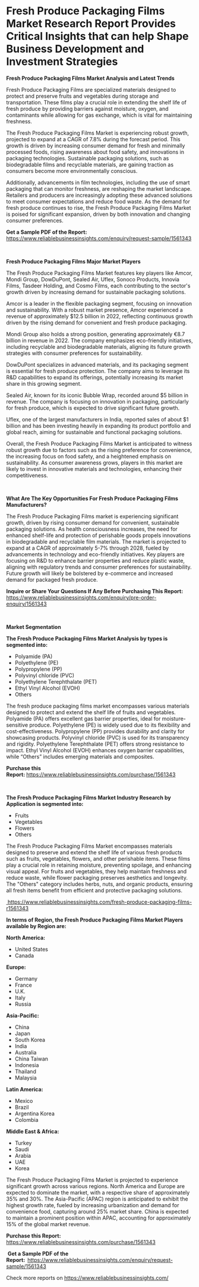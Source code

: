 <p><h1>Fresh Produce Packaging Films Market Research Report Provides Critical Insights that can help Shape Business Development and Investment Strategies</h1></p><p><strong>Fresh Produce Packaging Films Market Analysis and Latest Trends</strong></p>
<p><p>Fresh Produce Packaging Films are specialized materials designed to protect and preserve fruits and vegetables during storage and transportation. These films play a crucial role in extending the shelf life of fresh produce by providing barriers against moisture, oxygen, and contaminants while allowing for gas exchange, which is vital for maintaining freshness.</p><p>The Fresh Produce Packaging Films Market is experiencing robust growth, projected to expand at a CAGR of 7.8% during the forecast period. This growth is driven by increasing consumer demand for fresh and minimally processed foods, rising awareness about food safety, and innovations in packaging technologies. Sustainable packaging solutions, such as biodegradable films and recyclable materials, are gaining traction as consumers become more environmentally conscious.</p><p>Additionally, advancements in film technologies, including the use of smart packaging that can monitor freshness, are reshaping the market landscape. Retailers and producers are increasingly adopting these advanced solutions to meet consumer expectations and reduce food waste. As the demand for fresh produce continues to rise, the Fresh Produce Packaging Films Market is poised for significant expansion, driven by both innovation and changing consumer preferences.</p></p>
<p><strong>Get a Sample PDF of the Report:&nbsp;</strong> <a href="https://www.reliablebusinessinsights.com/enquiry/request-sample/1561343?utm_campaign=2199&utm_medium=2&utm_source=Github&utm_content=ia&utm_term=01022025&utm_id=fresh-produce-packaging-films">https://www.reliablebusinessinsights.com/enquiry/request-sample/1561343</a></p>
<p>&nbsp;</p>
<p><strong>Fresh Produce Packaging Films Major Market Players</strong></p>
<p><p>The Fresh Produce Packaging Films Market features key players like Amcor, Mondi Group, DowDuPont, Sealed Air, Uflex, Sonoco Products, Innovia Films, Tasdeer Holding, and Cosmo Films, each contributing to the sector's growth driven by increasing demand for sustainable packaging solutions.</p><p>Amcor is a leader in the flexible packaging segment, focusing on innovation and sustainability. With a robust market presence, Amcor experienced a revenue of approximately $12.5 billion in 2022, reflecting continuous growth driven by the rising demand for convenient and fresh produce packaging.</p><p>Mondi Group also holds a strong position, generating approximately €8.7 billion in revenue in 2022. The company emphasizes eco-friendly initiatives, including recyclable and biodegradable materials, aligning its future growth strategies with consumer preferences for sustainability.</p><p>DowDuPont specializes in advanced materials, and its packaging segment is essential for fresh produce protection. The company aims to leverage its R&D capabilities to expand its offerings, potentially increasing its market share in this growing segment.</p><p>Sealed Air, known for its iconic Bubble Wrap, recorded around $5 billion in revenue. The company is focusing on innovation in packaging, particularly for fresh produce, which is expected to drive significant future growth.</p><p>Uflex, one of the largest manufacturers in India, reported sales of about $1 billion and has been investing heavily in expanding its product portfolio and global reach, aiming for sustainable and functional packaging solutions.</p><p>Overall, the Fresh Produce Packaging Films Market is anticipated to witness robust growth due to factors such as the rising preference for convenience, the increasing focus on food safety, and a heightened emphasis on sustainability. As consumer awareness grows, players in this market are likely to invest in innovative materials and technologies, enhancing their competitiveness.</p></p>
<p>&nbsp;</p>
<p><strong>What Are The Key Opportunities For Fresh Produce Packaging Films Manufacturers?</strong></p>
<p><p>The Fresh Produce Packaging Films market is experiencing significant growth, driven by rising consumer demand for convenient, sustainable packaging solutions. As health consciousness increases, the need for enhanced shelf-life and protection of perishable goods propels innovations in biodegradable and recyclable film materials. The market is projected to expand at a CAGR of approximately 5-7% through 2028, fueled by advancements in technology and eco-friendly initiatives. Key players are focusing on R&D to enhance barrier properties and reduce plastic waste, aligning with regulatory trends and consumer preferences for sustainability. Future growth will likely be bolstered by e-commerce and increased demand for packaged fresh produce.</p></p>
<p><strong>Inquire or Share Your Questions If Any Before Purchasing This Report:</strong> <a href="https://www.reliablebusinessinsights.com/enquiry/pre-order-enquiry/1561343?utm_campaign=2199&utm_medium=2&utm_source=Github&utm_content=ia&utm_term=01022025&utm_id=fresh-produce-packaging-films">https://www.reliablebusinessinsights.com/enquiry/pre-order-enquiry/1561343</a></p>
<p>&nbsp;</p>
<p><strong>Market Segmentation</strong></p>
<p><strong>The Fresh Produce Packaging Films Market Analysis by types is segmented into:</strong></p>
<p><ul><li>Polyamide (PA)</li><li>Polyethylene (PE)</li><li>Polypropylene (PP)</li><li>Polyvinyl chloride (PVC)</li><li>Polyethylene Terephthalate (PET)</li><li>Ethyl Vinyl Alcohol (EVOH)</li><li>Others</li></ul></p>
<p><p>The fresh produce packaging films market encompasses various materials designed to protect and extend the shelf life of fruits and vegetables. Polyamide (PA) offers excellent gas barrier properties, ideal for moisture-sensitive produce. Polyethylene (PE) is widely used due to its flexibility and cost-effectiveness. Polypropylene (PP) provides durability and clarity for showcasing products. Polyvinyl chloride (PVC) is used for its transparency and rigidity. Polyethylene Terephthalate (PET) offers strong resistance to impact. Ethyl Vinyl Alcohol (EVOH) enhances oxygen barrier capabilities, while “Others” includes emerging materials and composites.</p></p>
<p><strong>Purchase this Report:&nbsp;</strong><a href="https://www.reliablebusinessinsights.com/purchase/1561343?utm_campaign=2199&utm_medium=2&utm_source=Github&utm_content=ia&utm_term=01022025&utm_id=fresh-produce-packaging-films">https://www.reliablebusinessinsights.com/purchase/1561343</a></p>
<p>&nbsp;</p>
<p><strong>The Fresh Produce Packaging Films Market Industry Research by Application is segmented into:</strong></p>
<p><ul><li>Fruits</li><li>Vegetables</li><li>Flowers</li><li>Others</li></ul></p>
<p><p>The Fresh Produce Packaging Films Market encompasses materials designed to preserve and extend the shelf life of various fresh products such as fruits, vegetables, flowers, and other perishable items. These films play a crucial role in retaining moisture, preventing spoilage, and enhancing visual appeal. For fruits and vegetables, they help maintain freshness and reduce waste, while flower packaging preserves aesthetics and longevity. The "Others" category includes herbs, nuts, and organic products, ensuring all fresh items benefit from efficient and protective packaging solutions.</p></p>
<p><a href="https://www.reliablebusinessinsights.com/fresh-produce-packaging-films-r1561343?utm_campaign=2199&utm_medium=2&utm_source=Github&utm_content=ia&utm_term=01022025&utm_id=fresh-produce-packaging-films">&nbsp;https://www.reliablebusinessinsights.com/fresh-produce-packaging-films-r1561343</a></p>
<p><strong>In terms of Region, the Fresh Produce Packaging Films Market Players available by Region are:</strong></p>
<p>
    <p> <strong> North America: </strong>
        <ul>
            <li>United States</li>
            <li>Canada</li>
        </ul>
        </p> 
    <p> <strong> Europe: </strong>
        <ul>
            <li>Germany</li>
            <li>France</li>
            <li>U.K.</li>
            <li>Italy</li>
            <li>Russia</li>
        </ul>
        </p> 
    <p> <strong> Asia-Pacific: </strong>
        <ul>
            <li>China</li>
            <li>Japan</li>
            <li>South Korea</li>
            <li>India</li>
            <li>Australia</li>
            <li>China Taiwan</li>
            <li>Indonesia</li>
            <li>Thailand</li>
            <li>Malaysia</li>
        </ul>
        </p> 
    <p> <strong> Latin America: </strong>
        <ul>
            <li>Mexico</li>
            <li>Brazil</li>
            <li>Argentina Korea</li>
            <li>Colombia</li>
        </ul>
        </p> 
    <p> <strong> Middle East & Africa: </strong>
        <ul>
            <li>Turkey</li>
            <li>Saudi</li>
            <li>Arabia</li>
            <li>UAE</li>
            <li>Korea</li>
        </ul>
    </p>
    </p>
<p><p>The Fresh Produce Packaging Films Market is projected to experience significant growth across various regions. North America and Europe are expected to dominate the market, with a respective share of approximately 35% and 30%. The Asia-Pacific (APAC) region is anticipated to exhibit the highest growth rate, fueled by increasing urbanization and demand for convenience food, capturing around 25% market share. China is expected to maintain a prominent position within APAC, accounting for approximately 15% of the global market revenue.</p></p>
<p><strong>Purchase this Report: </strong><a href="https://www.reliablebusinessinsights.com/purchase/1561343?utm_campaign=2199&utm_medium=2&utm_source=Github&utm_content=ia&utm_term=01022025&utm_id=fresh-produce-packaging-films">https://www.reliablebusinessinsights.com/purchase/1561343</a></p>
<p>&nbsp;<strong>Get a Sample PDF of the Report:&nbsp;&nbsp;</strong><a href="https://www.reliablebusinessinsights.com/enquiry/request-sample/1561343?utm_campaign=2199&utm_medium=2&utm_source=Github&utm_content=ia&utm_term=01022025&utm_id=fresh-produce-packaging-films">https://www.reliablebusinessinsights.com/enquiry/request-sample/1561343</a></p>
<p><strong></strong></p>
<p>Check more reports on <a href="https://www.reliablebusinessinsights.com/?utm_campaign=2199&utm_medium=2&utm_source=Github&utm_content=ia&utm_term=01022025&utm_id=fresh-produce-packaging-films">https://www.reliablebusinessinsights.com/</a></p>